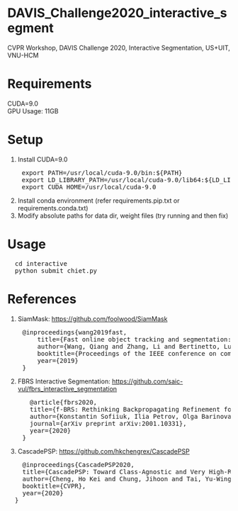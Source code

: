 # DAVIS_Challenge2020_interactive_segment
CVPR Workshop, DAVIS Challenge 2020, Interactive Segmentation, US+UIT, VNU-HCM

# Requirements
CUDA=9.0 <br>
GPU Usage: 11GB

# Setup
  1. Install CUDA=9.0 <br>
      <pre>
      export PATH=/usr/local/cuda-9.0/bin:${PATH}
      export LD_LIBRARY_PATH=/usr/local/cuda-9.0/lib64:${LD_LIBRARY_PATH}
      export CUDA_HOME=/usr/local/cuda-9.0 </pre>
  2. Install conda environment (refer requirements.pip.txt or requirements.conda.txt)
  3. Modify absolute paths for data dir, weight files (try running and then fix)

# Usage
  <pre>
  cd interactive
  python submit_chiet.py </pre>

# References
  1. SiamMask: https://github.com/foolwood/SiamMask
  <pre>
    @inproceedings{wang2019fast,
        title={Fast online object tracking and segmentation: A unifying approach},
        author={Wang, Qiang and Zhang, Li and Bertinetto, Luca and Hu, Weiming and Torr, Philip HS},
        booktitle={Proceedings of the IEEE conference on computer vision and pattern recognition},
        year={2019}
    } </pre>
  2. FBRS Interactive Segmentation: https://github.com/saic-vul/fbrs_interactive_segmentation
  <pre>
      @article{fbrs2020,
      title={f-BRS: Rethinking Backpropagating Refinement for Interactive Segmentation},
      author={Konstantin Sofiiuk, Ilia Petrov, Olga Barinova, Anton Konushin},
      journal={arXiv preprint arXiv:2001.10331},
      year={2020}
    } </pre>
  3. CascadePSP: https://github.com/hkchengrex/CascadePSP
  <pre>
    @inproceedings{CascadePSP2020,
    title={CascadePSP: Toward Class-Agnostic and Very High-Resolution Segmentation via Global and Local Refinement},
    author={Cheng, Ho Kei and Chung, Jihoon and Tai, Yu-Wing and Tang, Chi-Keung},
    booktitle={CVPR},
    year={2020}
  } </pre>
